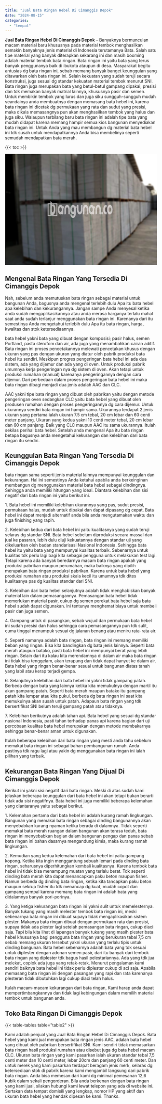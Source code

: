 ```yaml
---
title: "Jual Bata Ringan Hebel Di Cimanggis Depok"
date: "2024-08-15"
categories: 
  - "tempat"
---
```


**Jual Bata Ringan Hebel Di Cimanggis Depok** – Banyaknya bermunculan macam material baru khususnya pada material tembok menghasilkan semakin banyaknya jenis material di Indonesia terutamanya Bata. Salah satu tipe material yang banyak diterapkan sekarang ini dan masih booming adalah material tembok bata ringan. Bata ringan ini yaitu bata yang terus banyak penggunanya baik di ibukota ataupun di desa. Masyarakat begitu antusias dg bata ringan ini, sebab memang banyak banget keunggulan yang ditawarkan oleh bata ringan ini. Selain kekuatan yang sudah teruji secara konstruksi, juga sesuai dg standar kekuatan material tembok menurut SNI. Bata ringan juga merupakan bata yang betul-betul gampang dipakai, presisi dan tdk memakan banyak matrial lainnya, khususnya pasir dan semen. Untuk membikin tembok yang lurus dan juga siku sungguh-sungguh mudah seandainya anda membuatnya dengan memasang bata hebel ini, karena bata ringan ini dicetak dg permukaan yang rata dan sudut yang presisi, maka dikala memasangnya pun akan menghasilkan tembok yang halus dan juga siku. Walaupun terbilang baru bata ringan ini adalah tipe bata yang mudah didapat karena memang hampir semua kios bangunan menyediakan bata ringan ini. Untuk Anda yang mau membangun dg material bata hebel ini tdk susah untuk mendapatkannya Anda bisa membelinya seperti semudah mendapatkan bata merah.

{{< toc >}}

![Jual Bata Ringan Hebel Di Cimanggis Depok](/images/jual-hebel-murah-02.png)

## Mengenal Bata Ringan Yang Tersedia Di Cimanggis Depok

Nah, sebelum anda memutuskan bata ringan sebagai material untuk bangunan Anda, bagusnya anda mengenal terlebih dulu Apa itu bata hebel apa kelebihan dan kekurangannya. Jangan sampe Anda menyesal ketika anda sudah mengaplikasikannya atau anda merasa harganya terlalu mahal saat anda sudah terlanjur menggunakan bata ringan ini. Karenanya dari itu semestinya Anda mengetahui terlebih dulu Apa itu bata ringan, harga, kwalitas dan stok ketersediaannya.

bata hebel yakni bata yang dibuat dengan komposisi; pasir halus, semen Portland, pasta sterofom dan air, ada juga yang menambahkan cairan aditif. Bata ringan ini proses pencetakannya melewati pencetakan khusus dengan ukuran yang pas dengan ukuran yang diatur oleh pabrik produksi bata hebel itu sendiri. Meskipun progres pengeringan bata hebel ini ada dua sistem, ada yang dijemur dan ada yang di oven. Untuk produksi pabrik umumnya kerja pengeringan nya dg sistem di oven. Akan tetapi untuk produksi rumahan (manual) karenanya pengeringannya dengan cara dijemur. Dari perbedaan dalam proses pengeringan bata hebel ini maka bata ringan dibagi menjadi dua jenis adalah AAC dan CLC.

AAC yakni tipe bata ringan yang dibuat oleh pabrikan yaitu dengan metode pengeringan oven sedangkan CLC yaitu bata hebel yang dibuat oleh produsen rumahan dengan proses pengeringannya dg cara dijemur. Untuk ukurannya sendiri bata ringan ini hampir sama. Ukurannya terdapat 2 jenis ukuran yang pertama ialah ukuran 7.5 cm tebal, 20 cm lebar dan 60 centi meter panjang. Ukuran yang kedua yakni 10 centi meter tebal, 20 cm lebar dan 60 cm panjang. Baik yang CLC maupun AAC itu sama ukurannya. Itulah sekilas perihal bata hebel. Setelah anda mengenal Apa itu bata ringan betapa bagusnya anda mengetahui kekurangan dan kelebihan dari bata ringan itu sendiri.

## Keunggulan Bata Ringan Yang Tersedia Di Cimanggis Depok

bata ringan sama seperti jenis material lainnya mempunyai keunggulan dan kekurangan. Hal ini semestinya Anda ketahui apabila anda berkeinginan membangun dg menggunakan material bata hebel sebagai dindingnya. Sehingga anda memiliki hitungan yang ideal. Diantara kelebihan dan sisi negatif dari bata ringan ini yaitu berikut ini.

1\. Bata hebel ini memiliki kelebihan ukurannya yang pas, sudut presisi, permukaan halus, mudah untuk dipakai dan dapat dipasang dg cepat. Bata hebel ini dapat menjadi alternatif anda bila anda mengutamakan waktu dan juga finishing yang rapih.

2\. Kelebihan kedua dari bata hebel ini yaitu kualitasnya yang sudah teruji selaras dg standar SNI. Bata hebel sebelum diproduksi secara massal dan jual ke pasaran, lebih dulu diuji kekuatannya dengan standar uji yang dikeluarkan oleh badan standarisasi Nasional Indonesia. Sehingga bata hebel itu yaitu bata yang mempunyai kualitas terbaik. Sebenarnya untuk kualitas tdk perlu lagi bagi kita sebagai pengguna untuk melakukan test lagi. Tetapi karena ada banyak beredarnya macam bata ringan apakah yang produksi pabrikan maupun perumahan, maka baiknya yang dipilih merupakan bata ringan produksi pabrikan. Karena untuk bata hebel yang produksi rumahan atau produksi skala kecil itu umumnya tdk dites kualitasnya pas dg kualitas standar dari SNI.

3\. Kelebihan dari bata hebel selanjutnya adalah tidak menghabiskan banyak material lain dalam pemasangannya. Pemasangan bata hebel tidak memerlukan material pasir, cukup dg semen perekat bata hebel saja bata hebel sudah dapat digunakan. Ini tentunya menghemat biaya untuk membeli pasir dan juga semen.

4\. Gampang untuk di pasangkan, sebab wujud dan permukaan bata hebel ini sudah presisi dan halus sehingga cara pemasangannya pun tdk sulit, cuma tinggal menumpuk sesuai dg jalanan benang atau meniru rata-rata air.

5\. Seperti namanya adalah bata ringan, bata ringan ini memang memiliki beban yang ringan. Bisa kita bandingkan dg bata jenis lainnya. Seperti bata merah ataupun batako, pasti bata hebel ini mempunyai berat yang lebih ringan. Selain dari itu kalau kita merendamnya di dalam air maka bata ringan ini tidak bisa tenggelam, akan terapung dan tidak dapat hanyut ke dalam air. Bata hebel yang ringan benar-benar sesuai untuk bangunan diatas tanah yang labil atau kerap terjadi gempa.

6\. Selanjutnya kelebihan dari bata hebel ini yakni tidak gampang patah. Berbeda dengan bata yang lainnya ketika kita memukulnya dengan martil itu akan gampang patah. Seperti bata merah maupun batako itu gampang patah kita lempar atau kita pukul, berbeda dg bata ringan ini saat kita memukulnya akan susah untuk patah. Adapaun bata ringan yang tdk bersertifikat SNI belum teruji gampang patah atau tidaknya.

7\. Kelebihan berikutnya adalah tahan api. Bata hebel yang sesuai dg standar nasional Indonesia, pasti tahan terhadap panas api karena bagian dari uji percobaan kualitas bata hebel merupakan dengan metode membakarnya sehingga benar-benar aman untuk digunakan.

Itulah beberapa kelebihan dari bata ringan yang mesti anda tahu sebelum memakai bata ringan ini sebagai bahan pembangunan rumah. Anda pastinya tdk ragu lagi atau yakin dg menggunakan bata ringan ini ialah pilihan yang terbaik.

## Kekurangan Bata Ringan Yang Dijual Di Cimanggis Depok

Berikut ini yakni sisi negatif dari bata ringan. Meski di atas sudah kami jelaskan beberapa keunggulan dari bata hebel ini akan tetapi bukan berarti tidak ada sisi negatifnya. Bata hebel ini juga memiliki beberapa kelemahan yang diantaranya yaitu sebagai berikut.

1\. Kelemahan pertama dari bata hebel ini adalah kurang ramah lingkungan. Bangunan yang memakai bata ringan sebagai dinding bangunannya akan menyebabkan kurang nyaman ketika berada di dalamnya. Tidak seperti memakai bata merah ruangan dalam bangunan akan terasa teduh, bata ringan ini menyebabkan bagian dalam bangunan pengap dan panas sebab bata ringan ini bahan dasarnya mengandung kimia, maka kurang ramah lingkungan.

2\. Kemudian yang kedua kelemahan dari bata hebel ini yaitu gampang kopong. Ketika kita ingin menggantung sebuah lemari pada dinding bata ringan, seharusnya diperhitungkan kembali kualitasnya. Karena tembok bata hebel ini tidak bisa menampung muatan yang terlalu berat. Tdk seperti dinding bata merah kita dapat menancapkan paku beton maupun fisher. Namun berbeda dg dinding bata ringan, ketika kita tancapkan paku beton maupun sekrup fisher itu tdk menancap dg kuat, mudah copot dan gampang sempal karena memang bata ringan ini adalah bata yang didalamnya banyak pori-porinya.

3\. Yang ketiga kekurangan bata ringan ini yakni sulit untuk memelesternya. Banyak tukang yang masih melester tembok bata ringan ini, meski sebenarnya bata ringan ini dibuat supaya tidak mengaplikasikan sistem plester. Makanya bata ringan dibuat dengan permukaan rata dan presisi, supaya tidak ada plester lagi setelah pemasangan bata ringan, cukup diaci saja. Tapi bila kita lihat di lapangan banyak tukang yang masih plester bata hebel khususnya bagi pengguna bata ringan yang berukuran tebal 7,5 cm sebab memang ukuran tersebut yakni ukuran yang terlalu tipis untuk dinding bangunan. Bata hebel sebenarnya adalah bata yang tdk sesuai untuk diplester dengan adonan semen pasir, dari itu banyak dari tembok bata ringan yang diplester tdk bagus hasil pelestariannya. Ada yang tdk jua melekat, coplok ada juga yang retak-retak. Menurut pengalaman kami sendiri baiknya bata hebel ini tidak perlu diplester cukup di aci saja. Apabila memasang bata ringan ini dengan pasangan yang rapi dan rata karenanya plesteran tidak dibutuhkan lagi cukup diaci telah halus.

Itulah macam-macam kekurangan dari bata ringan, Kami harap anda dapat mempertimbangkannya dan tidak lagi kebingungan dalam memilih material tembok untuk bangunan anda.

## Toko Bata Ringan Di Cimanggis Depok

{{< table-tables table="table2" >}}

Kami adalah penjual yang Jual Bata Ringan Hebel Di Cimanggis Depok. Bata hebel yang kami jual merupakan bata ringan jenis AAC, adalah bata hebel yang dibuat oleh pabrikan bersertifikat SNI. Kami sendiri tidak memasarkan bata ringan hasil produksi rumahan atau disebut juga dg bata hebel macam CLC. Ukuran bata ringan yang kami pasarkan ialah ukuran standar tebal 7,5 centi meter dan 10 centi meter, lebar 20cm dan panjang 60 centi meter. Dan untuk merek yang kami pasarkan terdapat beragam jenis merk, selaras dg ketersediaan stok di pabrik karena kami mengambil langsung dari pabrik bata ringan. Anda bisa memesan dari kami dg minimal pemesanan 12,6 kubik dalam sekali pengorderan. Bila anda berkenan dengan bata ringan yang kami jual, silakan hubungi kami lewat telepon yang ada di website ini. Sertakan data tempat domisili yang lengkap, nomor HP yang aktif dan ukuran bata hebel yang hendak dipesan ke kami. Thanks.
